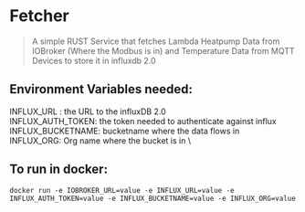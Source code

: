 # Fetcher
> A simple RUST Service that fetches Lambda Heatpump Data from IOBroker (Where the Modbus is in) 
> and Temperature Data from MQTT Devices to store it in influxdb 2.0

## Environment Variables needed:
INFLUX_URL : the URL to the influxDB 2.0 \
INFLUX_AUTH_TOKEN: the token needed to authenticate against influx \
INFLUX_BUCKETNAME: bucketname where the data flows in \
INFLUX_ORG: Org name where the bucket is in \

## To run in docker:

`docker run -e IOBROKER_URL=value
-e INFLUX_URL=value
-e INFLUX_AUTH_TOKEN=value
-e INFLUX_BUCKETNAME=value
-e INFLUX_ORG=value` 


